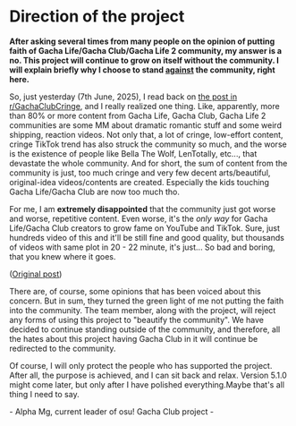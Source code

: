 # Direction of the project

**After asking several times from many people on the opinion of putting faith of Gacha Life/Gacha Club/Gacha Life 2 community, my answer is a no. This project will continue to grow on itself without the community. I will explain briefly why I choose to stand <ins>against</ins> the community, right here.**

So, just yesterday (7th June, 2025), I read back on [the post in r/GachaClubCringe](https://www.reddit.com/r/GachaClubCringe/comments/1l2crtw/why_are_almost_all_of_the_new_gacha_lifeclub_mini/?utm_source=share&utm_medium=web3x&utm_name=web3xcss&utm_term=1&utm_content=share_button), and I really realized one thing. Like, apparently, more than 80% or more content from Gacha Life, Gacha Club, Gacha Life 2 communities are some MM about dramatic romantic stuff and some weird shipping, reaction videos. Not only that, a lot of cringe, low-effort content, cringe TikTok trend has also struck the community so much, and the worse is the existence of people like Bella The Wolf, LenTotally, etc..., that devastate the whole community. And for short, the sum of content from the community is just, too much cringe and very few decent arts/beautiful, original-idea videos/contents are created. Especially the kids touching Gacha Life/Gacha Club are now too much tho. 

For me, I am **extremely disappointed** that the community just got worse and worse, repetitive content. Even worse, it's the _only way_ for Gacha Life/Gacha Club creators to grow fame on YouTube and TikTok. Sure, just hundreds video of this and it'll be still fine and good quality, but thousands of videos with same plot in 20 - 22 minute, it's just... So bad and boring, that you knew where it goes.

([Original post](https://www.reddit.com/r/GachaClubCringe/comments/1l5p2yo/the_faith_onto_gacha_clubgacha_life_community/?utm_source=share&utm_medium=web3x&utm_name=web3xcss&utm_term=1&utm_content=share_button))

There are, of course, some opinions that has been voiced about this concern. But in sum, they turned the green light of me not putting the faith into the community. The team member, along with the project, will reject any forms of using this project to "beautify the community". We have decided to continue standing outside of the community, and therefore, all the hates about this project having Gacha Club in it will continue be redirected to the community. 

Of course, I will only protect the people who has supported the project. After all, the purpose is achieved, and I can sit back and relax. Version 5.1.0 might come later, but only after I have polished everything.Maybe that's all thing I need to say.

\- Alpha Mg, current leader of osu! Gacha Club project -
